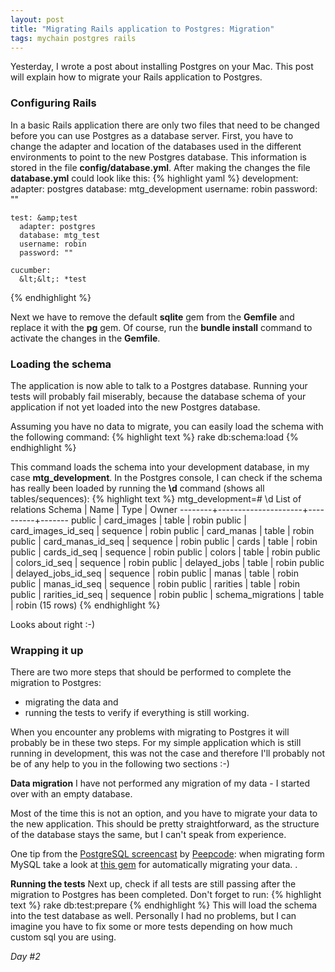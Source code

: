 ```yaml
---
layout: post
title: "Migrating Rails application to Postgres: Migration"
tags: mychain postgres rails
---
```


Yesterday, I wrote a post about installing Postgres on your Mac. This post will explain how to migrate your Rails application to Postgres.

### Configuring Rails
In a basic Rails application there are only two files that need to be changed before you can use Postgres as a database server. First, you have to change the adapter and location of the databases used in the different environments to point to the new Postgres database. This information is stored in the file **config/database.yml**. After making the changes the file **database.yml** could look like this:
{% highlight yaml %}
    development:
      adapter: postgres
      database: mtg_development
      username: robin
      password: ""

    test: &amp;test
      adapter: postgres
      database: mtg_test
      username: robin
      password: ""

    cucumber:
      &lt;&lt;: *test
{% endhighlight %}

Next we have to remove the default **sqlite** gem from the **Gemfile** and replace it with the **pg** gem. Of course, run the **bundle install** command to activate the changes in the **Gemfile**.

### Loading the schema
The application is now able to talk to a Postgres database. Running your tests will probably fail miserably, because the database schema of your application if not yet loaded into the new Postgres database.

Assuming you have no data to migrate, you can easily load the schema with the following command:
{% highlight text %}
    rake db:schema:load
{% endhighlight %}

This command loads the schema into your development database, in my case **mtg_development**. In the Postgres console, I can check if the schema has really been loaded by running the **\d** command (shows all tables/sequences):
{% highlight text %}
    mtg_development=# \d
                    List of relations
     Schema |        Name         |   Type   | Owner
    --------+---------------------+----------+-------
     public | card_images         | table    | robin
     public | card_images_id_seq  | sequence | robin
     public | card_manas          | table    | robin
     public | card_manas_id_seq   | sequence | robin
     public | cards               | table    | robin
     public | cards_id_seq        | sequence | robin
     public | colors              | table    | robin
     public | colors_id_seq       | sequence | robin
     public | delayed_jobs        | table    | robin
     public | delayed_jobs_id_seq | sequence | robin
     public | manas               | table    | robin
     public | manas_id_seq        | sequence | robin
     public | rarities            | table    | robin
     public | rarities_id_seq     | sequence | robin
     public | schema_migrations   | table    | robin
    (15 rows)
{% endhighlight %}

Looks about right :-)

### Wrapping it up
There are two more steps that should be performed to complete the migration to Postgres:

- migrating the data and
- running the tests to verify if everything is still working.

When you encounter any problems with migrating to Postgres it will probably be in these two steps. For my simple application which is still running in development, this was not the case and therefore I'll probably not be of any help to you in the following two sections :-)

**Data migration**
I have not performed any migration of my data - I started over with an empty database.

Most of the time this is not an option, and you have to migrate your data to the new application. This should be pretty straightforward, as the structure of the database stays the same, but I can't speak from experience.

One tip from the [PostgreSQL screencast](https://peepcode.com/products/postgresql) by [Peepcode](https://peepcode.com/): when migrating form MySQL take a look at [this gem](https://github.com/maxlapshin/mysql2postgres) for automatically migrating your data. .

**Running the tests**
Next up, check if all tests are still passing after the migration to Postgres has been completed. Don't forget to run:
{% highlight text %}
    rake db:test:prepare
{% endhighlight %}
This will load the schema into the test database as well. Personally I had no problems, but I can imagine you have to fix some or more tests depending on how much custom sql you are using.

*Day #2*
